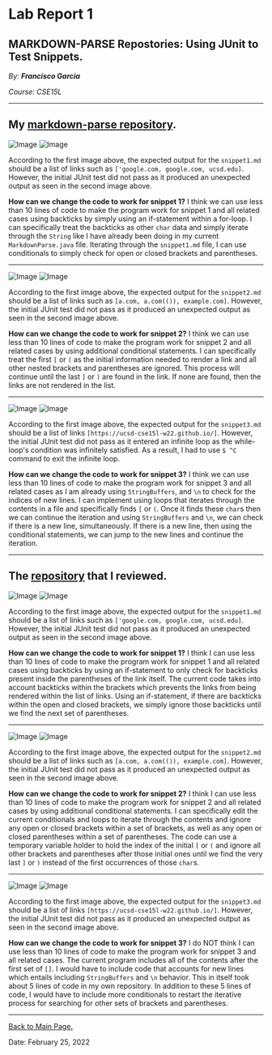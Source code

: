 # Lab Report 1

## MARKDOWN-PARSE Repostories: Using JUnit to Test Snippets.

*By: **Francisco Garcia***

*Course: CSE15L*

---

## My [markdown-parse repository](https://github.com/FrancGarcia/markdown-parse).

![Image](testcode1.png)
![Image](snippet1test.png)

According to the first image above, the expected output for the `snippet1.md` should be a list of links such as `['google.com, google.com, ucsd.edu]`. However, the initial JUnit test did not pass as it produced an unexpected output as seen in the second image above.

**How can we change the code to work for snippet 1?** 
I think we can use less than 10 lines of code to make the program work for snippet 1 and all related cases using backticks by simply using an if-statement within a for-loop. I can specifically treat the backticks as other `char` data and simply iterate through the `String` like I have already been doing in my current `MarkdownParse.java` file. Iterating through the `snippet1.md` file, I can use conditionals to simply check for open or closed brackets and parentheses.

---

![Image](testcode2.png)
![Image](snippet2test.png)

According to the first image above, the expected output for the `snippet2.md` should be a list of links such as `[a.com, a.com(()), example.com]`. However, the initial JUnit test did not pass as it produced an unexpected output as seen in the second image above.

**How can we change the code to work for snippet 2?**
I think we can use less than 10 lines of code to make the program work for snippet 2 and all related cases by using additional conditional statements. I can specifically treat the first `[` or `(` as the initial information needed to render a link and all other nested brackets and parentheses are ignored. This process will continue until the last `]` or `)` are found in the link. If none are found, then the links are not rendered in the list.


---

![Image](testcode3.png)
![Image](snippet3test.png)

According to the first image above, the expected output for the `snippet3.md` should be a list of links `[https://ucsd-cse15l-w22.github.io/]`. However, the initial JUnit test did not pass as it entered an infinite loop as the while-loop's condition was infinitely satisfied. As a result, I had to use `$ ^C` command to exit the infinite loop.

**How can we change the code to work for snippet 3?**
I think we can use less than 10 lines of code to make the program work for snippet 3 and all related cases as I am already using `StringBuffers`, and `\n` to check for the indices of new lines. I can implement using loops that iterates through the contents in a file and specifically finds `[` or `(`. Once it finds these `char`s then we can continue the iteration and using `StringBuffers` and `\n`, we can check if there is a new line, simultaneously. If there is a new line, then using the conditional statements, we can jump to the new lines and continue the iteration.

---

## The [repository](https://github.com/yi113/markdown-parse) that I reviewed.

![Image](testcode1-3reviewed.png)
![Image](failedtest1-reviewed.png)

According to the first image above, the expected output for the `snippet1.md` should be a list of links such as `['google.com, google.com, ucsd.edu]`. However, the initial JUnit test did not pass as it produced an unexpected output as seen in the second image above.

**How can we change the code to work for snippet 1?** 
I think I can use less than 10 lines of code to make the program work for snippet 1 and all related cases using backticks by using an if-statement to only check for backticks present inside the parentheses of the link itself. The current code takes into account backticks within the brackets which prevents the links from being rendered within the list of links. Using an if-statement, if there are backticks within the open and closed brackets, we simply ignore those backticks until we find the next set of parentheses.

---

![Image](testcode1-3reviewed.png)
![Image](failedtest2-rev.png)

According to the first image above, the expected output for the `snippet2.md` should be a list of links such as `[a.com, a.com(()), example.com]`. However, the initial JUnit test did not pass as it produced an unexpected output as seen in the second image above.

**How can we change the code to work for snippet 2?**
I think I can use less than 10 lines of code to make the program work for snippet 2 and all related cases by using additional conditional statements. I can specifically edit the current conditionals and loops to iterate through the contents and ignore any open or closed brackets within a set of brackets, as well as any open or closed parentheses within a set of parentheses. The code can use a temporary variable holder to hold the index of the initial `[` or `(` and ignore all other brackets and parentheses after those initial ones until we find the very last `]` or `)` instead of the first occurrences of those `char`s.


---

![Image](testcode1-3reviewed.png)
![Image](failedtest3-rev.png)

According to the first image above, the expected output for the `snippet3.md` should be a list of links `[https://ucsd-cse15l-w22.github.io/]`. However, the initial JUnit test did not pass as it produced an unexpected output as seen in the second image above. 

**How can we change the code to work for snippet 3?**
I do NOT think I can use less than 10 lines of code to make the program work for snippet 3 and all related cases. The current program includes all of the contents after the first set of `[]`. I would have to include code that accounts for new lines which entails including `StringBuffers` and `\n` behavior. This in itself took about 5 lines of code in my own repository. In addition to these 5 lines of code, I would have to include more conditionals to restart the iterative process for searching for other sets of brackets and parentheses.

---

[Back to Main Page.](https://francgarcia.github.io/cse15l-lab-reports/index.html)

Date: February 25, 2022
